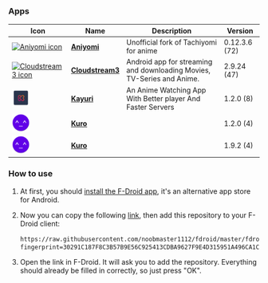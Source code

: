 ### Apps

<!-- This table is auto-generated. Do not edit -->
| Icon | Name | Description | Version |
| --- | --- | --- | --- |
| <a href="https://github.com/jmir1/aniyomi"><img src="fdroid/repo/icons/" alt="Aniyomi icon" width="36px" height="36px"></a> | [**Aniyomi**](https://github.com/jmir1/aniyomi) | Unofficial fork of Tachiyomi for anime | 0.12.3.6 (72) |
| <a href="https://github.com/LagradOst/CloudStream-3"><img src="fdroid/repo/icons/" alt="Cloudstream3 icon" width="36px" height="36px"></a> | [**Cloudstream3**](https://github.com/LagradOst/CloudStream-3) | Android app for streaming and downloading Movies, TV-Series and Anime. | 2.9.24 (47) |
| <a href="https://github.com/Killerpac/Kayuri"><img src="fdroid/repo/icons/net.sanic.Kayuri.8.png" alt="Kayuri icon" width="36px" height="36px"></a> | [**Kayuri**](https://github.com/Killerpac/Kayuri) | An Anime Watching App With Better player And Faster Servers | 1.2.0 (8) |
| <a href="https://github.com/deceptions/no"><img src="fdroid/repo/icons/com.deceptions.no.tv.4.png" alt="Kuro icon" width="36px" height="36px"></a> | [**Kuro**](https://github.com/deceptions/no) |  | 1.2.0 (4) |
| <a href="https://github.com/deceptions/no"><img src="fdroid/repo/icons/com.deceptions.no.4.png" alt="Kuro icon" width="36px" height="36px"></a> | [**Kuro**](https://github.com/deceptions/no) |  | 1.9.2 (4) |
<!-- end apps table -->




### How to use
1. At first, you should [install the F-Droid app](https://f-droid.org/), it's an alternative app store for Android.
2. Now you can copy the following [link](https://raw.githubusercontent.com/noobmaster1112/fdroid/master/fdroid/repo?fingerprint=30291C187F8C3B57B9E56C925413CDBA9627F9E4D315951A496CA1CC112FB4BF), then add this repository to your F-Droid client:

    ```
    https://raw.githubusercontent.com/noobmaster1112/fdroid/master/fdroid/repo?fingerprint=30291C187F8C3B57B9E56C925413CDBA9627F9E4D315951A496CA1CC112FB4BF
    ```

3. Open the link in F-Droid. It will ask you to add the repository. Everything should already be filled in correctly, so just press "OK".

